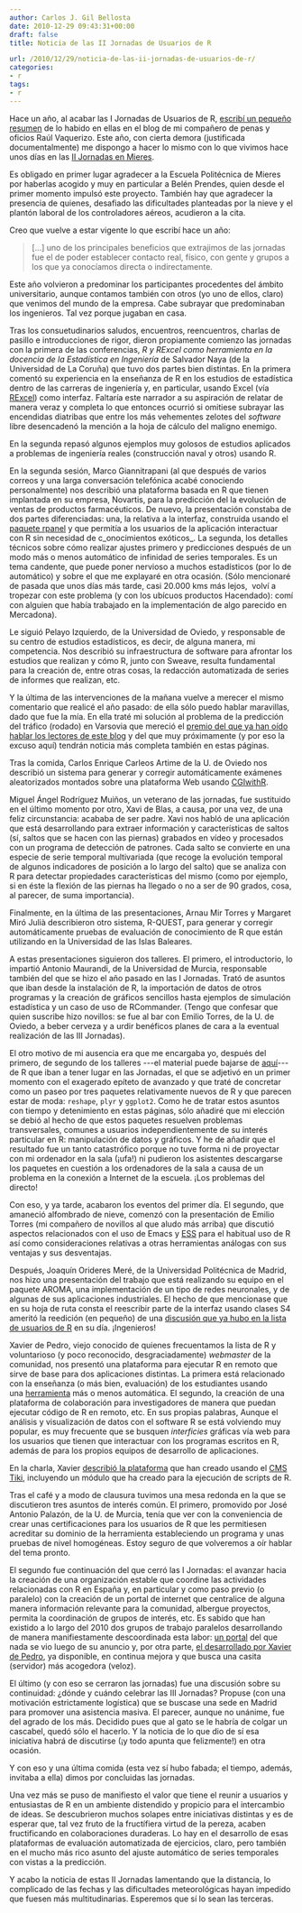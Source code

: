 ```yaml
---
author: Carlos J. Gil Bellosta
date: 2010-12-29 09:43:31+00:00
draft: false
title: Noticia de las II Jornadas de Usuarios de R

url: /2010/12/29/noticia-de-las-ii-jornadas-de-usuarios-de-r/
categories:
- r
tags:
- r
---
```


Hace un año, al acabar las I Jornadas de Usuarios de R, [escribí un pequeño resumen](http://analisisydecision.es/noticias-del-congreso-de-usuarios-de-r/) de lo habido en ellas en el blog de mi compañero de penas y oficios Raúl Vaquerizo. Este año, con cierta demora (justificada documentalmente) me dispongo a hacer lo mismo con lo que vivimos hace unos días en las [II Jornadas en Mieres](http://epm.uniovi.es/actividades/-/asset_publisher/0012/content/ii-jornadas-de-usuarios-de-r-en-castellano).

Es obligado en primer lugar agradecer a la Escuela Politécnica de Mieres por haberlas acogido y muy en particular a Belén Prendes, quien desde el primer momento impulsó este proyecto. También hay que agradecer la presencia de quienes, desafiado las dificultades planteadas por la nieve y el plantón laboral de los controladores aéreos, acudieron a la cita.

Creo que vuelve a estar vigente lo que escribí hace un año:


>[...] uno de los principales beneficios que extrajimos de las jornadas fue el de poder establecer contacto real, físico, con gente y grupos a los que ya conocíamos directa o indirectamente.


Este año volvieron a predominar los participantes procedentes del ámbito universitario, aunque contamos también con otros (yo uno de ellos, claro) que venimos del mundo de la empresa. Cabe subrayar que predominaban los ingenieros. Tal vez porque jugaban en casa.

Tras los consuetudinarios saludos, encuentros, reencuentros, charlas de pasillo e introducciones de rigor, dieron propiamente comienzo las jornadas con la primera de las conferencias, _R y RExcel como herramienta en la docencia de la Estadística en Ingeniería_ de Salvador Naya (de la Universidad de La Coruña) que tuvo dos partes bien distintas. En la primera comentó su experiencia en la enseñanza de R en los estudios de estadística dentro de las carreras de ingeniería y, en particular, usando Excel (vía [RExcel](http://en.wikipedia.org/wiki/RExcel)) como interfaz. Faltaría este narrador a su aspiración de relatar de manera veraz y completa lo que entonces ocurrió si omitiese subrayar las encendidas diatribas que entre los más vehementes zelotes del _software_ libre desencadenó la mención a la hoja de cálculo del maligno enemigo.

En la segunda repasó algunos ejemplos muy golosos de estudios aplicados a problemas de ingeniería reales (construcción naval y otros) usando R.

En la segunda sesión, Marco Giannitrapani (al que después de varios correos y una larga conversación telefónica acabé conociendo personalmente) nos describió una plataforma basada en R que tienen implantada en su empresa, Novartis, para la predicción del la evolución de ventas de productos farmacéuticos. De nuevo, la presentación constaba de dos partes diferenciadas: una, la relativa a la interfaz, construida usando el [paquete rpanel](http://cran.r-project.org/web/packages/rpanel) y que permitía a los usuarios de la aplicación interactuar con R sin necesidad de c_onocimientos exóticos_. La segunda, los detalles técnicos sobre cómo realizar ajustes primero y predicciones después de un modo más o menos automático de infinidad de series temporales. Es un tema candente, que puede poner nervioso a muchos estadísticos (por lo de automático) y sobre el que me explayaré en otra ocasión. (Sólo mencionaré de pasada que unos días más tarde, casi 20.000 kms más lejos,  volví a tropezar con este problema (y con los ubícuos productos Hacendado): comí con alguien que había trabajado en la implementación de algo parecido en Mercadona).

Le siguió Pelayo Izquierdo, de la Universidad de Oviedo, y responsable de su centro de estudios estadísticos, es decir, de alguna manera, mi competencia. Nos describió su infraestructura de software para afrontar los estudios que realizan y cómo R, junto con Sweave, resulta fundamental para la creación de, entre otras cosas, la redacción automatizada de series de informes que realizan, etc.

Y la última de las intervenciones de la mañana vuelve a merecer el mismo comentario que realicé el año pasado: de ella sólo puedo hablar maravillas, dado que fue la mía. En ella traté mi solución al problema de la predicción del tráfico (rodado) en Varsovia que mereció el [premio del que ya han oído hablar los lectores de este blog](http://www.datanalytics.com/blog/2010/09/08/datanalytics-segunda-posicion-en-la-competicion-internacional-de-mineria-de-datos/) y del que muy próximamente (y por eso la excuso aquí) tendrán noticia más completa también en estas páginas.

Tras la comida, Carlos Enrique Carleos Artime de la U. de Oviedo nos describió un sistema para generar y corregir automáticamente exámenes aleatorizados montados sobre una plataforma Web usando [CGIwithR](http://cran.r-project.org/web/packages/CGIwithR/index.html).

Miguel Ángel Rodríguez Muiños, un veterano de las jornadas, fue sustituido en el último momento por otro, Xavi de Blas, a causa, por una vez, de una feliz circunstancia: acababa de ser padre. Xavi nos habló de una aplicación que está desarrollando para extraer información y características de saltos (sí, saltos que se hacen con las piernas) grabados en vídeo y procesados con un programa de detección de patrones. Cada salto se convierte en una especie de serie temporal multivariada (que recoge la evolución temporal de algunos indicadores de posición a lo largo del salto) que se analiza con R para detectar propiedades características del mismo (como por ejemplo, si en éste la flexión de las piernas ha llegado o no a ser de 90 grados, cosa, al parecer, de suma importancia).

Finalmente, en la última de las presentaciones, Arnau Mir Torres y Margaret Miró Julià describieron otro sistema, R-QUEST, para generar y corregir automáticamente pruebas de evaluación de conocimiento de R que están utilizando en la Universidad de las Islas Baleares.

A estas presentaciones siguieron dos talleres. El primero, el introductorio, lo impartió Antonio Maurandi, de la Universidad de Murcia, responsable también del que se hizo el año pasado en las I Jornadas. Trató de asuntos que iban desde la instalación de R, la importación de datos de otros programas y la creación de gráficos sencillos hasta ejemplos de simulación estadística y un caso de uso de RCommander. (Tengo que confesar que quien suscribe hizo novillos: se fue al bar con Emilio Torres, de la U. de Oviedo, a beber cerveza y a urdir benéficos planes de cara a la eventual realización de las III Jornadas).

El otro motivo de mi ausencia era que me encargaba yo, después del primero, de segundo de los talleres ---el material puede bajarse de [aquí](/uploads/ii_jornadas_material_tutorial.zip)--- de R que iban a tener lugar en las Jornadas, el que se adjetivó en un primer momento con el exagerado epíteto de avanzado y que traté de concretar como un paseo por tres paquetes relativamente nuevos de R y que parecen estar de moda: `reshape`, `plyr` y `ggplot2`. Como he de tratar estos asuntos con tiempo y detenimiento en estas páginas, sólo añadiré que mi elección se debió al hecho de que estos paquetes resuelven problemas transversales, comunes a usuarios independientemente de su interés particular en R: manipulación de datos y gráficos. Y he de añadir que el resultado fue un tanto catastrófico porque no tuve forma ni de proyectar con mi ordenador en la sala (¡ufa!) ni pudieron los asistentes descargarse los paquetes en cuestión a los ordenadores de la sala a causa de un problema en la conexión a Internet de la escuela. ¡Los problemas del directo!

Con eso, y ya tarde, acabaron los eventos del primer día. El segundo, que amaneció alfombrado de nieve, comenzó con la presentación de Emilio Torres (mi compañero de novillos al que aludo más arriba) que discutió aspectos relacionados con el uso de Emacs y [ESS](http://ess.r-project.org/) para el habitual uso de R así como consideraciones relativas a otras herramientas análogas con sus ventajas y sus desventajas.

Después, Joaquín Orideres Meré, de la Universidad Politécnica de Madrid, nos hizo una presentación del trabajo que está realizando su equipo en el paquete AROMA, una implementación de un tipo de redes neuronales, y de algunas de sus aplicaciones industriales. El hecho de que mencionase que en su hoja de ruta consta el reescribir parte de la interfaz usando clases S4 ameritó la reedición (en pequeño) de una [discusión que ya hubo en la lista de usuarios de R](https://stat.ethz.ch/pipermail/r-help-es/2010-November/001531.html) en su día. ¡Ingenieros!

Xavier de Pedro, viejo conocido de quienes frecuentamos la lista de R y voluntarioso (y poco reconocido, desgraciadamente) _webmaster_ de la comunidad, nos presentó una plataforma para ejecutar R en remoto que sirve de base para dos aplicaciones distintas. La primera está relacionado con la enseñanza (o más bien, evaluación) de los estudiantes usando una [herramienta](http://cochise.bib.ub.es) más o menos automática. El segundo, la creación de una plataforma de colaboración para investigadores de manera que puedan ejecutar código de R en remoto, etc. En sus propias palabras,
Aunque el análisis y visualización de datos con el software R se está volviendo muy popular, es muy frecuente que se busquen _interficies_ gráficas vía web para los usuarios que tienen que interactuar con los programas escritos en R, además de para los propios equipos de desarrollo de aplicaciones.

En la charla, Xavier [describió la plataforma](http://estbioinfo.stat.ub.es/wp-content/uploads/2010/12/RJ-II-Jornadas-R-ES-XavierdePedro.pdf) que han creado usando el [CMS](http://es.wikipedia.org/wiki/Sistema_de_gesti%C3%B3n_de_contenidos) [Tiki](http://tiki.org), incluyendo un módulo que ha creado para la ejecución de scripts de R.

Tras el café y a modo de clausura tuvimos una mesa redonda en la que se discutieron tres asuntos de interés común. El primero, promovido por José Antonio Palazón, de la U. de Murcia, tenía que ver con la conveniencia de crear unas certificaciones para los usuarios de R que les permitiesen acreditar su dominio de la herramienta estableciendo un programa y unas pruebas de nivel homogéneas. Estoy seguro de que volveremos a oír hablar del tema pronto.

El segundo fue continuación del que cerró las I Jornadas: el avanzar hacia la creación de una organización estable que coordine las actividades relacionadas con R en España y, en particular y como paso previo (o paralelo) con la creación de un portal de internet que centralice de alguna manera información relevante para la comunidad, albergue proyectos, permita la coordinación de grupos de interés, etc. Es sabido que han existido a lo largo del 2010 dos grupos de trabajo paralelos desarrollando de manera manifiestamente descoordinada esta labor: [un portal](http://r-es.org/) del que nada se vio luego de su anuncio y, por otra parte, [el desarrollado por Xavier de Pedro](http://r-help-es.ourproject.org), ya disponible, en continua mejora y que busca una casita (servidor) más acogedora (veloz).

El último (y con eso se cerraron las jornadas) fue una discusión sobre su continuidad: ¿dónde y cuándo celebrar las III Jornadas? Propuse (con una motivación estrictamente logística) que se buscase una sede en Madrid para promover una asistencia masiva. El parecer, aunque no unánime, fue del agrado de los más. Decidido pues que al gato se le habría de colgar un cascabel, quedó sólo el hacerlo. Y la noticia de lo que dio de sí esa iniciativa habrá de discutirse (¡y todo apunta que felizmente!) en otra ocasión.

Y con eso y una última comida (esta vez sí hubo fabada; el tiempo, además, invitaba a ella) dimos por concluidas las jornadas.

Una vez más se puso de manifiesto el valor que tiene el reunir a usuarios y entusiastas de R en un ambiente distendido y propicio para el intercambio de ideas. Se descubrieron muchos solapes entre iniciativas distintas y es de esperar que, tal vez fruto de la fructífiera virtud de la pereza, acaben fructificando en colaboraciones duraderas. Lo hay en el desarrollo de esas plataformas de evaluación automatizada de ejercicios, claro, pero también en el mucho más rico asunto del ajuste automático de series temporales con vistas a la predicción.

Y acabo la noticia de estas II Jornadas lamentando que la distancia, lo complicado de las fechas y las dificultades meteorológicas hayan impedido que fuesen más multitudinarias. Esperemos que sí lo sean las terceras.
